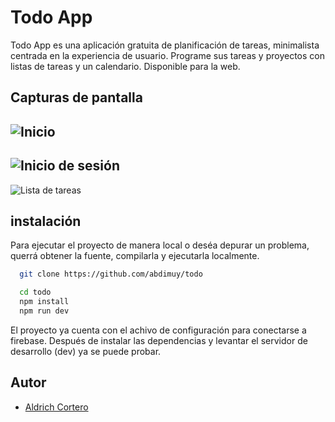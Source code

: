 # Todo App

Todo App es una aplicación gratuita de planificación de tareas, minimalista centrada en la experiencia de usuario. Programe sus tareas y proyectos con listas de tareas y un calendario. Disponible para la web.

## Capturas de pantalla

## ![Inicio](https://firebasestorage.googleapis.com/v0/b/todo-792d2.appspot.com/o/img%2FCaptura.PNG?alt=media&token=bf207b9b-081d-484b-84cf-d02076bd37b0)

## ![Inicio de sesión](https://firebasestorage.googleapis.com/v0/b/todo-792d2.appspot.com/o/img%2FCaptura3.PNG?alt=media&token=c7118c62-c6e2-4faa-9897-1f84d6136964)

![Lista de tareas](https://firebasestorage.googleapis.com/v0/b/todo-792d2.appspot.com/o/img%2FCaptura4.PNG?alt=media&token=5a00e0a6-a94d-48ab-9436-b5f5a27ad93d)

## instalación

Para ejecutar el proyecto de manera local o deséa depurar un problema, querrá obtener la fuente, compilarla y ejecutarla localmente.

```bash
  git clone https://github.com/abdimuy/todo

  cd todo
  npm install
  npm run dev
```

El proyecto ya cuenta con el achivo de configuración para conectarse a firebase. Después de instalar las dependencias y levantar el servidor de desarrollo (dev) ya se puede probar.

## Autor

- [Aldrich Cortero](https://abdimuy.github.io)
